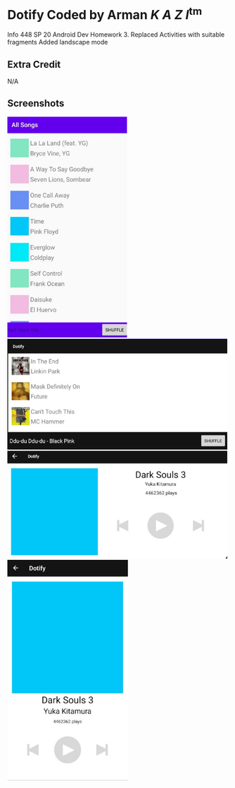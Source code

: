 # Dotify Coded by Arman *K A Z I*<sup>tm</sup>
Info 448 SP 20 Android Dev Homework 3.
Replaced Activities with suitable fragments
Added landscape mode

## Extra Credit
N/A

## Screenshots
<img src="./hw2.jpg" alt="Screenshot" height="500" />

<img src="./hw3.1.jpg" alt="Screenshot" width="500" />

<img src="./hw3.2.jpg" alt="Screenshot" width="500" />

<img src="./hw3.3.jpg" alt="Screenshot" height="500" />
